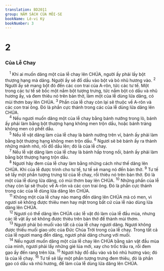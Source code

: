 ```yaml
---
translation: BD2011
group: NĂM SÁCH CỦA MÔI-SE
bookName: Lê-vi Ký 
bookNumber: 3
---
```


<div class="title"><h1>2</h1><h3>Của Lễ Chay</h3></div>
<span class="verse le_2_1"> <sup>1</sup> Khi ai muốn dâng một của lễ chay lên CHÚA, người ấy phải lấy bột thượng hạng mà dâng. Người ấy sẽ đổ dầu vào bột và bỏ nhũ hương vào. </span>
<span class="verse le_2_2"><sup>2</sup> Người ấy sẽ mang bột đó đến các con trai của A-rôn, tức các tư tế. Một trong các tư tế sẽ bốc một nắm bột tượng trưng, tức nắm bột có dầu và nhũ hương ấy, và đem thiêu nó trên bàn thờ, làm một của lễ dùng lửa dâng, có mùi thơm bay lên CHÚA. </span>
<span class="verse le_2_3"><sup>3</sup> Phần của lễ chay còn lại sẽ thuộc về A-rôn và các con trai ông. Ðó là phần cực thánh trong các của lễ dùng lửa dâng lên CHÚA.<br/></span>
<span class="verse le_2_4"> <sup>4</sup> Nếu ngươi muốn dâng một của lễ chay bằng bánh nướng trong lò, bánh ấy phải làm bằng bột thượng hạng không men trộn dầu, hoặc bánh tráng không men có phết dầu.<br/></span>
<span class="verse le_2_5"> <sup>5</sup> Nếu lễ vật dâng làm của lễ chay là bánh nướng trên vỉ, bánh ấy phải làm bằng bột thượng hạng không men trộn dầu. </span>
<span class="verse le_2_6"><sup>6</sup> Ngươi sẽ bẻ bánh ấy ra thành những mảnh nhỏ, rồi đổ dầu lên; đó là của lễ chay.<br/></span>
<span class="verse le_2_7"> <sup>7</sup> Nếu lễ vật dâng làm của lễ chay là bánh hấp trong nồi, bánh ấy phải làm bằng bột thượng hạng trộn dầu.<br/></span>
<span class="verse le_2_8"> <sup>8</sup> Ngươi hãy đem của lễ chay làm bằng những cách như thế dâng lên CHÚA. Khi của lễ được trình cho tư tế, tư tế sẽ mang nó đến bàn thờ. </span>
<span class="verse le_2_9"><sup>9</sup> Tư tế sẽ lấy một phần tượng trưng từ của lễ chay, rồi thiêu nó trên bàn thờ. Ðó là một của lễ dùng lửa dâng, có mùi thơm bay lên CHÚA. </span>
<span class="verse le_2_10"><sup>10</sup> Những phần của lễ chay còn lại sẽ thuộc về A-rôn và các con trai ông. Ðó là phần cực thánh trong các của lễ dùng lửa dâng lên CHÚA.<br/></span>
<span class="verse le_2_11"> <sup>11</sup> Không một của lễ chay nào mang đến dâng lên CHÚA mà có men, vì ngươi sẽ không được thiêu men hay mật trong bất cứ của lễ nào dùng lửa dâng lên CHÚA.<br/></span>
<span class="verse le_2_12"> <sup>12</sup> Ngươi có thể dâng lên CHÚA các lễ vật đó làm của lễ đầu mùa, nhưng các lễ vật ấy sẽ không được thiêu trên bàn thờ để thành mùi thơm.<br/></span>
<span class="verse le_2_13"> <sup>13</sup> Ngươi phải bỏ muối vào tất cả của lễ chay ngươi dâng. Ngươi không được thiếu muối giao ước của Ðức Chúa Trời trong của lễ chay. Trong tất cả của lễ ngươi mang đến dâng, ngươi phải dâng chung với muối.<br/></span>
<span class="verse le_2_14"> <sup>14</sup> Nếu ngươi muốn dâng một của lễ chay lên CHÚA bằng sản vật đầu mùa của mình, ngươi phải lấy những gié lúa mới, xay cho trốc trấu ra, rồi đem gạo ấy đến rang trên lửa. </span>
<span class="verse le_2_15"><sup>15</sup> Ngươi hãy đổ dầu vào và bỏ nhũ hương vào; đó là của lễ chay. </span>
<span class="verse le_2_16"><sup>16</sup> Tư tế sẽ lấy một phần tượng trưng đem thiêu, đó là phần gạo có dầu và nhũ hương, để làm của lễ dùng lửa dâng lên CHÚA.<br/></span>
